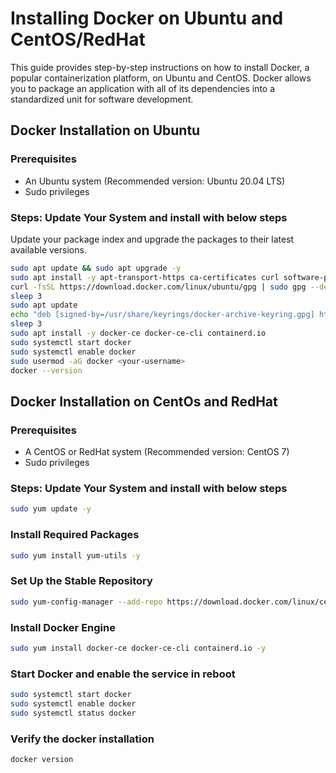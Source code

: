 # Installing Docker on Ubuntu and CentOS/RedHat

This guide provides step-by-step instructions on how to install Docker, a popular containerization platform, on Ubuntu and CentOS. Docker allows you to package an application with all of its dependencies into a standardized unit for software development.

## Docker Installation on Ubuntu

### Prerequisites
- An Ubuntu system (Recommended version: Ubuntu 20.04 LTS)
- Sudo privileges

### Steps: Update Your System and install with below steps
Update your package index and upgrade the packages to their latest available versions.

```bash
sudo apt update && sudo apt upgrade -y
sudo apt install -y apt-transport-https ca-certificates curl software-properties-common
curl -fsSL https://download.docker.com/linux/ubuntu/gpg | sudo gpg --dearmor -o /usr/share/keyrings/docker-archive-keyring.gpg
sleep 3
sudo apt update
echo "deb [signed-by=/usr/share/keyrings/docker-archive-keyring.gpg] https://download.docker.com/linux/ubuntu $(lsb_release -cs) stable" | sudo tee /etc/apt/sources.list.d/docker.list > /dev/null
sleep 3
sudo apt install -y docker-ce docker-ce-cli containerd.io
sudo systemctl start docker
sudo systemctl enable docker
sudo usermod -aG docker <your-username>
docker --version
````

## Docker Installation on CentOs and RedHat

### Prerequisites
- A CentOS or RedHat system (Recommended version: CentOS 7)
- Sudo privileges

### Steps: Update Your System and install with below steps
```bash
sudo yum update -y
````
### Install Required Packages
```bash
sudo yum install yum-utils -y
```
### Set Up the Stable Repository
```bash
sudo yum-config-manager --add-repo https://download.docker.com/linux/centos/docker-ce.repo
```
### Install Docker Engine
```bash
sudo yum install docker-ce docker-ce-cli containerd.io -y
```
### Start Docker and enable the service in reboot
```bash
sudo systemctl start docker
sudo systemctl enable docker
sudo systemctl status docker
```
### Verify the docker installation 
```bash
docker version
```



